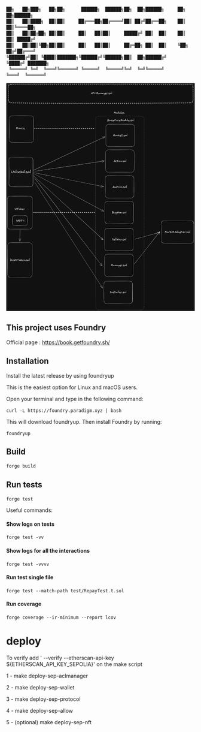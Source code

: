 <!-- prettier-ignore-start -->
```        
██╗   ██╗███╗   ██╗██╗      ██████╗  ██████╗██╗  ██╗██████╗     ██╗   ██╗██████╗ 
██║   ██║████╗  ██║██║     ██╔═══██╗██╔════╝██║ ██╔╝██╔══██╗    ██║   ██║╚════██╗
██║   ██║██╔██╗ ██║██║     ██║   ██║██║     █████╔╝ ██║  ██║    ██║   ██║ █████╔╝
██║   ██║██║╚██╗██║██║     ██║   ██║██║     ██╔═██╗ ██║  ██║    ╚██╗ ██╔╝██╔═══╝ 
╚██████╔╝██║ ╚████║███████╗╚██████╔╝╚██████╗██║  ██╗██████╔╝     ╚████╔╝ ███████╗
 ╚═════╝ ╚═╝  ╚═══╝╚══════╝ ╚═════╝  ╚═════╝╚═╝  ╚═╝╚═════╝       ╚═══╝  ╚══════╝
```                                                                                         
<!-- prettier-ignore-end -->

![Arquitecture](/_images/arquitecutre.png "Arquitecture")

## This project uses Foundry

Official page : https://book.getfoundry.sh/

## Installation

Install the latest release by using foundryup

This is the easiest option for Linux and macOS users.

Open your terminal and type in the following command:

```
curl -L https://foundry.paradigm.xyz | bash
```

This will download foundryup. Then install Foundry by running:

```
foundryup
```

## Build

```
forge build
```

## Run tests

```
forge test
```

Useful commands:

#### Show logs on tests

```
forge test -vv
```

#### Show logs for all the interactions

```
forge test -vvvv
```

#### Run test single file

```
forge test --match-path test/RepayTest.t.sol
```

#### Run coverage

```
forge coverage --ir-minimum --report lcov
```

# deploy

To verify add ' --verify --etherscan-api-key ${ETHERSCAN_API_KEY_SEPOLIA}' on the make script

1 - make deploy-sep-aclmanager

2 - make deploy-sep-wallet

3 - make deploy-sep-protocol

4 - make deploy-sep-allow 

5 - (optional) make deploy-sep-nft

